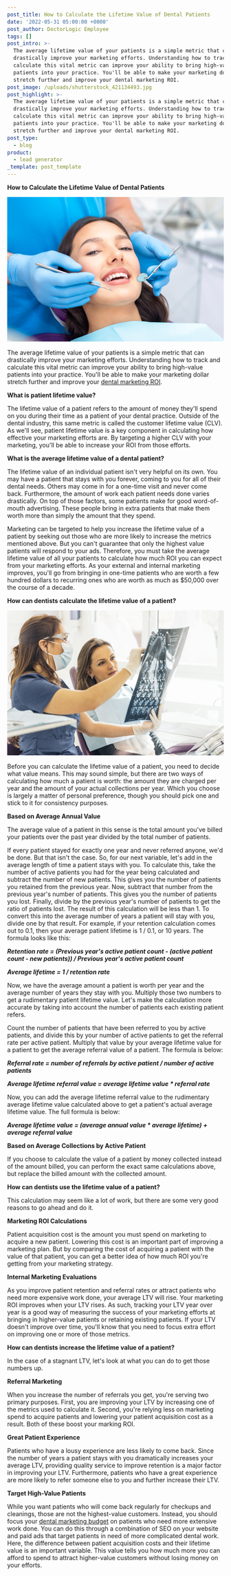 ```yaml
---
post_title: How to Calculate the Lifetime Value of Dental Patients
date: '2022-05-31 05:00:00 +0000'
post_author: DoctorLogic Employee
tags: []
post_intro: >-
  The average lifetime value of your patients is a simple metric that can
  drastically improve your marketing efforts. Understanding how to track and
  calculate this vital metric can improve your ability to bring high-value
  patients into your practice. You'll be able to make your marketing dollar
  stretch further and improve your dental marketing ROI.
post_image: /uploads/shutterstock_421134493.jpg
post_highlight: >-
  The average lifetime value of your patients is a simple metric that can
  drastically improve your marketing efforts. Understanding how to track and
  calculate this vital metric can improve your ability to bring high-value
  patients into your practice. You'll be able to make your marketing dollar
  stretch further and improve your dental marketing ROI.
post_type:
  - blog
product:
  - lead generator
_template: post_template
---
```


**How to Calculate the Lifetime Value of Dental Patients**

![](/uploads/shutterstock_1805218612.jpg)

The average lifetime value of your patients is a simple metric that can drastically improve your marketing efforts. Understanding how to track and calculate this vital metric can improve your ability to bring high-value patients into your practice. You'll be able to make your marketing dollar stretch further and improve your [dental marketing ROI](https://doctorlogic.com/blog/How-to-Track-and-Increase-Your-Dental-Marketing-ROI.html).

**What is patient lifetime value?**

The lifetime value of a patient refers to the amount of money they'll spend on you during their time as a patient of your dental practice. Outside of the dental industry, this same metric is called the customer lifetime value (CLV). As we'll see, patient lifetime value is a key component in calculating how effective your marketing efforts are. By targeting a higher CLV with your marketing, you'll be able to increase your ROI from those efforts.

**What is the average lifetime value of a dental patient?**

The lifetime value of an individual patient isn't very helpful on its own. You may have a patient that stays with you forever, coming to you for all of their dental needs. Others may come in for a one-time visit and never come back. Furthermore, the amount of work each patient needs done varies drastically. On top of those factors, some patients make for good word-of-mouth advertising. These people bring in extra patients that make them worth more than simply the amount that they spend.

Marketing can be targeted to help you increase the lifetime value of a patient by seeking out those who are more likely to increase the metrics mentioned above. But you can't guarantee that only the highest value patients will respond to your ads. Therefore, you must take the average lifetime value of all your patients to calculate how much ROI you can expect from your marketing efforts. As your external and internal marketing improves, you'll go from bringing in one-time patients who are worth a few hundred dollars to recurring ones who are worth as much as $50,000 over the course of a decade.

**How can dentists calculate the lifetime value of a patient?**

![](/uploads/shutterstock_371279323.jpg)

Before you can calculate the lifetime value of a patient, you need to decide what value means. This may sound simple, but there are two ways of calculating how much a patient is worth: the amount they are charged per year and the amount of your actual collections per year. Which you choose is largely a matter of personal preference, though you should pick one and stick to it for consistency purposes.

**Based on Average Annual Value**

The average value of a patient in this sense is the total amount you've billed your patients over the past year divided by the total number of patients.

If every patient stayed for exactly one year and never referred anyone, we'd be done. But that isn't the case. So, for our next variable, let's add in the average length of time a patient stays with you. To calculate this, take the number of active patients you had for the year being calculated and subtract the number of new patients. This gives you the number of patients you retained from the previous year. Now, subtract that number from the previous year's number of patients. This gives you the number of patients you lost. Finally, divide by the previous year's number of patients to get the ratio of patients lost. The result of this calculation will be less than 1. To convert this into the average number of years a patient will stay with you, divide one by that result. For example, if your retention calculation comes out to 0.1, then your average patient lifetime is 1 / 0.1, or 10 years. The formula looks like this:

**_Retention rate = (Previous year's active patient count - (active patient count - new patients)) / Previous year's active patient count_**

**_Average lifetime = 1 / retention rate_**

Now, we have the average amount a patient is worth per year and the average number of years they stay with you. Multiply those two numbers to get a rudimentary patient lifetime value. Let's make the calculation more accurate by taking into account the number of patients each existing patient refers.

Count the number of patients that have been referred to you by active patients, and divide this by your number of active patients to get the referral rate per active patient. Multiply that value by your average lifetime value for a patient to get the average referral value of a patient. The formula is below:

**_Referral rate = number of referrals by active patient / number of active patients_**

**_Average lifetime referral value = average lifetime value * referral rate_**

Now, you can add the average lifetime referral value to the rudimentary average lifetime value calculated above to get a patient's actual average lifetime value. The full formula is below:

**_Average lifetime value = (average annual value * average lifetime) + average referral value_**

**Based on Average Collections by Active Patient**

If you choose to calculate the value of a patient by money collected instead of the amount billed, you can perform the exact same calculations above, but replace the billed amount with the collected amount.

**How can dentists use the lifetime value of a patient?**

This calculation may seem like a lot of work, but there are some very good reasons to go ahead and do it.

**Marketing ROI Calculations**

Patient acquisition cost is the amount you must spend on marketing to acquire a new patient. Lowering this cost is an important part of improving a marketing plan. But by comparing the cost of acquiring a patient with the value of that patient, you can get a better idea of how much ROI you're getting from your marketing strategy.

**Internal Marketing Evaluations**

As you improve patient retention and referral rates or attract patients who need more expensive work done, your average LTV will rise. Your marketing ROI improves when your LTV rises. As such, tracking your LTV year over year is a good way of measuring the success of your marketing efforts at bringing in higher-value patients or retaining existing patients. If your LTV doesn't improve over time, you'll know that you need to focus extra effort on improving one or more of those metrics.

**How can dentists increase the lifetime value of a patient?**

In the case of a stagnant LTV, let's look at what you can do to get those numbers up.

**Referral Marketing**

When you increase the number of referrals you get, you're serving two primary purposes. First, you are improving your LTV by increasing one of the metrics used to calculate it. Second, you're relying less on marketing spend to acquire patients and lowering your patient acquisition cost as a result. Both of these boost your marking ROI.

**Great Patient Experience**

Patients who have a lousy experience are less likely to come back. Since the number of years a patient stays with you dramatically increases your average LTV, providing quality service to improve retention is a major factor in improving your LTV. Furthermore, patients who have a great experience are more likely to refer someone else to you and further increase their LTV.

**Target High-Value Patients**

While you want patients who will come back regularly for checkups and cleanings, those are not the highest-value customers. Instead, you should focus your [dental marketing budget](https://doctorlogic.com/blog/how-much-should-dentists-spend-on-marketing) on patients who need more extensive work done. You can do this through a combination of SEO on your website and paid ads that target patients in need of more complicated dental work. Here, the difference between patient acquisition costs and their lifetime value is an important variable. This value tells you how much more you can afford to spend to attract higher-value customers without losing money on your efforts.

